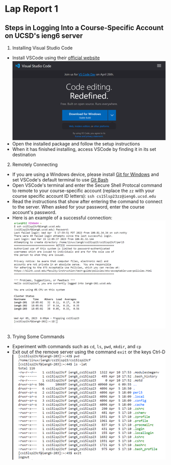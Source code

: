 # Lap Report 1

## Steps in Logging Into a Course-Specific Account on UCSD's ieng6 server

1. Installing Visual Studio Code

  * Install VSCode using their [official website](https://code.visualstudio.com/)
  ![VS Code](vscode.png)
  * Open the installed package and follow the setup instructions
  * When it has finished installing, access VSCode by finding it in its set destination

2. Remotely Connecting

 * If you are using a Windows device, please install [Git for Windows](https://gitforwindows.org/) and set VSCode's default terminal to use [Git Bash]([https://gitforwindows.org/](https://stackoverflow.com/a/50527994))
 * Open VSCode's terminal and enter the Secure Shell Protocal command to remote to your course-specific account (replace the `zz` with your course specific account ID letters): `ssh cs15lsp23zz@ieng6.ucsd.edu`
 * Read the instructions that show after entering the command to connect to the server. When asked for your password, enter the course account's password.
 * Here is an example of a successful connection:
  ![Remote Connection](Connection.png)


3. Trying Some Commands
 * Experiment with commands such as `cd`, `ls`, `pwd`, `mkdir`, and `cp`
 * Exit out of the remove server using the command `exit` or the keys Ctrl-D
 ![Commands](commands.png)
